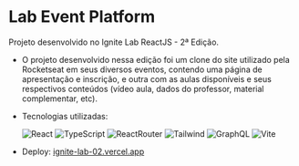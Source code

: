 # Lab Event Platform

Projeto desenvolvido no Ignite Lab ReactJS - 2ª Edição.

* O projeto desenvolvido nessa edição foi um clone do site utilizado pela Rocketseat em seus diversos eventos, contendo uma página de apresentação e inscrição, e outra com as aulas disponíveis e seus respectivos conteúdos (vídeo aula, dados do professor, material complementar, etc).
* Tecnologias utilizadas: 

    ![React](https://img.shields.io/badge/React-20232A?style=for-the-badge&logo=react&logoColor=61DAFB)
    ![TypeScript](https://img.shields.io/badge/TypeScript-007ACC?style=for-the-badge&logo=typescript&logoColor=white)
    ![ReactRouter](https://img.shields.io/badge/React_Router-CA4245?style=for-the-badge&logo=react-router&logoColor=white)
    ![Tailwind](	https://img.shields.io/badge/Tailwind_CSS-38B2AC?style=for-the-badge&logo=tailwind-css&logoColor=white)
    ![GraphQL](https://img.shields.io/badge/graphql-000000?style=for-the-badge&logo=graphql)
    ![Vite](https://img.shields.io/badge/vite-ffffff?style=for-the-badge&logo=vite)
* Deploy: [ignite-lab-02.vercel.app](https://ignite-lab-lucas-hmsc.vercel.app/)